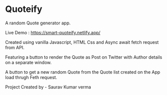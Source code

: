 # Quoteify

A random Quote generator app.

Live Demo : https://smart-quoteify.netlify.app/

Created using vanilla Javascript, HTML Css and Async await fetch request from API.

Featuring a button to render the Quote as Post on Twitter with Author details on a separate window.

A button to get a new random Quote from the Quote list created on the App load thrugh Feth request.

Project Created by - Saurav Kumar verma
